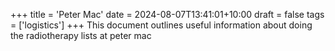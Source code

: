 +++
title = 'Peter Mac'
date = 2024-08-07T13:41:01+10:00
draft = false
tags = ['logistics']
+++
This document outlines useful information about doing the radiotherapy lists at peter mac